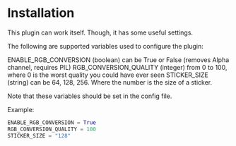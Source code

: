 Installation
====

This plugin can work itself. Though, it has some useful settings.

The following are supported variables used to configure the plugin:

ENABLE_RGB_CONVERSION (boolean) can be True or False (removes Alpha channel, requires PIL)
RGB_CONVERSION_QUALITY (integer) from 0 to 100, where 0 is the worst quality you could have ever seen
STICKER_SIZE (string) can be 64, 128, 256. Where the number is the size of a sticker.

Note that these variables should be set in the config file.

Example:

```python
ENABLE_RGB_CONVERSION = True
RGB_CONVERSION_QUALITY = 100
STICKER_SIZE = "128"
```